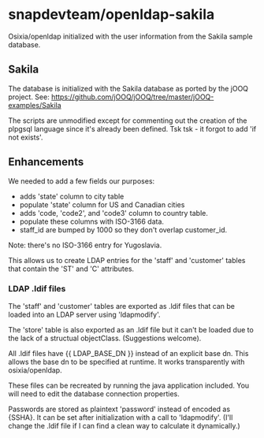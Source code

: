 # snapdevteam/openldap-sakila
Osixia/openldap initialized with the user information from the Sakila
sample database.

## Sakila

The database is initialized with the Sakila database as ported by the jOOQ
project. See: https://github.com/jOOQ/jOOQ/tree/master/jOOQ-examples/Sakila

The scripts are unmodified except for commenting out the creation of the
plpgsql language since it's already been defined. Tsk tsk - it forgot to
add 'if not exists'.

## Enhancements

We needed to add a few fields our purposes:

* adds 'state' column to city table
* populate 'state' column for US and Canadian cities
* adds 'code, 'code2', and 'code3' column to country table.
* populate these columns with ISO-3166 data.
* staff_id are bumped by 1000 so they don't overlap customer_id.

Note: there's no ISO-3166 entry for Yugoslavia.

This allows us to create LDAP entries for the 'staff' and 'customer'
tables that contain the 'ST' and 'C' attributes.

### LDAP .ldif files

The 'staff' and 'customer' tables are exported as .ldif files
that can be loaded into an LDAP server using 'ldapmodify'.

The 'store' table is also exported as an .ldif file but it can't
be loaded due to the lack of a structual objectClass. (Suggestions
welcome).

All .ldif files have {{ LDAP_BASE_DN }} instead of an explicit
base dn. This allows the base dn to be specified at runtime. It
works transparently with osixia/openldap.

These files can be recreated by running the java application included.
You will need to edit the database connection properties.

Passwords are stored as plaintext 'password' instead of encoded
as {SSHA}. It can be set after initialization with a call to 'ldapmodify'.
(I'll change the .ldif file if I can find a clean way to calculate it
dynamically.)
